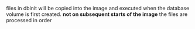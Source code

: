files in dbinit will be copied into the image and executed when the database volume is first created.
__not on subsequent starts of the image__
the files are processed in order
